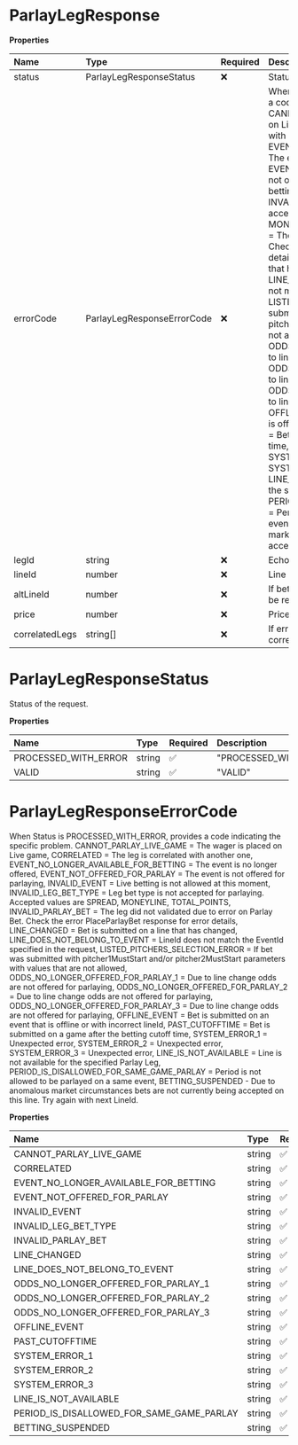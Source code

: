 # ParlayLegResponse

**Properties**

| Name           | Type                       | Required | Description                                                                                                                                                                                                                                                                                                                                                                                                                                                                                                                                                                                                                                                                                                                                                                                                                                                                                                                                                                                                                                                                                                                                                                                                                                                                                                                                                                                                                                                                                                                                                                                                                                                                                                                                                                                                                                                                            |
| :------------- | :------------------------- | :------- | :------------------------------------------------------------------------------------------------------------------------------------------------------------------------------------------------------------------------------------------------------------------------------------------------------------------------------------------------------------------------------------------------------------------------------------------------------------------------------------------------------------------------------------------------------------------------------------------------------------------------------------------------------------------------------------------------------------------------------------------------------------------------------------------------------------------------------------------------------------------------------------------------------------------------------------------------------------------------------------------------------------------------------------------------------------------------------------------------------------------------------------------------------------------------------------------------------------------------------------------------------------------------------------------------------------------------------------------------------------------------------------------------------------------------------------------------------------------------------------------------------------------------------------------------------------------------------------------------------------------------------------------------------------------------------------------------------------------------------------------------------------------------------------------------------------------------------------------------------------------------------------- |
| status         | ParlayLegResponseStatus    | ❌       | Status of the request.                                                                                                                                                                                                                                                                                                                                                                                                                                                                                                                                                                                                                                                                                                                                                                                                                                                                                                                                                                                                                                                                                                                                                                                                                                                                                                                                                                                                                                                                                                                                                                                                                                                                                                                                                                                                                                                                 |
| errorCode      | ParlayLegResponseErrorCode | ❌       | When Status is PROCESSED_WITH_ERROR, provides a code indicating the specific problem. CANNOT_PARLAY_LIVE_GAME = The wager is placed on Live game, CORRELATED = The leg is correlated with another one, EVENT_NO_LONGER_AVAILABLE_FOR_BETTING = The event is no longer offered, EVENT_NOT_OFFERED_FOR_PARLAY = The event is not offered for parlaying, INVALID_EVENT = Live betting is not allowed at this moment, INVALID_LEG_BET_TYPE = Leg bet type is not accepted for parlaying. Accepted values are SPREAD, MONEYLINE, TOTAL_POINTS, INVALID_PARLAY_BET = The leg did not validated due to error on Parlay Bet. Check the error PlaceParlayBet response for error details, LINE_CHANGED = Bet is submitted on a line that has changed, LINE_DOES_NOT_BELONG_TO_EVENT = LineId does not match the EventId specified in the request, LISTED_PITCHERS_SELECTION_ERROR = If bet was submitted with pitcher1MustStart and/or pitcher2MustStart parameters with values that are not allowed, ODDS_NO_LONGER_OFFERED_FOR_PARLAY_1 = Due to line change odds are not offered for parlaying, ODDS_NO_LONGER_OFFERED_FOR_PARLAY_2 = Due to line change odds are not offered for parlaying, ODDS_NO_LONGER_OFFERED_FOR_PARLAY_3 = Due to line change odds are not offered for parlaying, OFFLINE_EVENT = Bet is submitted on an event that is offline or with incorrect lineId, PAST_CUTOFFTIME = Bet is submitted on a game after the betting cutoff time, SYSTEM_ERROR_1 = Unexpected error, SYSTEM_ERROR_2 = Unexpected error, SYSTEM_ERROR_3 = Unexpected error, LINE_IS_NOT_AVAILABLE = Line is not available for the specified Parlay Leg, PERIOD_IS_DISALLOWED_FOR_SAME_GAME_PARLAY = Period is not allowed to be parlayed on a same event, BETTING_SUSPENDED - Due to anomalous market circumstances bets are not currently being accepted on this line. Try again with next LineId. |
| legId          | string                     | ❌       | Echo of the legId from the request.                                                                                                                                                                                                                                                                                                                                                                                                                                                                                                                                                                                                                                                                                                                                                                                                                                                                                                                                                                                                                                                                                                                                                                                                                                                                                                                                                                                                                                                                                                                                                                                                                                                                                                                                                                                                                                                    |
| lineId         | number                     | ❌       | Line identification that bet was placed on.                                                                                                                                                                                                                                                                                                                                                                                                                                                                                                                                                                                                                                                                                                                                                                                                                                                                                                                                                                                                                                                                                                                                                                                                                                                                                                                                                                                                                                                                                                                                                                                                                                                                                                                                                                                                                                            |
| altLineId      | number                     | ❌       | If bet was accepted on alternate line, the altLineId will be returned.                                                                                                                                                                                                                                                                                                                                                                                                                                                                                                                                                                                                                                                                                                                                                                                                                                                                                                                                                                                                                                                                                                                                                                                                                                                                                                                                                                                                                                                                                                                                                                                                                                                                                                                                                                                                                 |
| price          | number                     | ❌       | Price that the bet was placed on.                                                                                                                                                                                                                                                                                                                                                                                                                                                                                                                                                                                                                                                                                                                                                                                                                                                                                                                                                                                                                                                                                                                                                                                                                                                                                                                                                                                                                                                                                                                                                                                                                                                                                                                                                                                                                                                      |
| correlatedLegs | string[]                   | ❌       | If errorCode is CORRELATED will contain legIds of all correlated legs.                                                                                                                                                                                                                                                                                                                                                                                                                                                                                                                                                                                                                                                                                                                                                                                                                                                                                                                                                                                                                                                                                                                                                                                                                                                                                                                                                                                                                                                                                                                                                                                                                                                                                                                                                                                                                 |

# ParlayLegResponseStatus

Status of the request.

**Properties**

| Name                 | Type   | Required | Description            |
| :------------------- | :----- | :------- | :--------------------- |
| PROCESSED_WITH_ERROR | string | ✅       | "PROCESSED_WITH_ERROR" |
| VALID                | string | ✅       | "VALID"                |

# ParlayLegResponseErrorCode

When Status is PROCESSED_WITH_ERROR, provides a code indicating the specific problem. CANNOT_PARLAY_LIVE_GAME = The wager is placed on Live game, CORRELATED = The leg is correlated with another one, EVENT_NO_LONGER_AVAILABLE_FOR_BETTING = The event is no longer offered, EVENT_NOT_OFFERED_FOR_PARLAY = The event is not offered for parlaying, INVALID_EVENT = Live betting is not allowed at this moment, INVALID_LEG_BET_TYPE = Leg bet type is not accepted for parlaying. Accepted values are SPREAD, MONEYLINE, TOTAL_POINTS, INVALID_PARLAY_BET = The leg did not validated due to error on Parlay Bet. Check the error PlaceParlayBet response for error details, LINE_CHANGED = Bet is submitted on a line that has changed, LINE_DOES_NOT_BELONG_TO_EVENT = LineId does not match the EventId specified in the request, LISTED_PITCHERS_SELECTION_ERROR = If bet was submitted with pitcher1MustStart and/or pitcher2MustStart parameters with values that are not allowed, ODDS_NO_LONGER_OFFERED_FOR_PARLAY_1 = Due to line change odds are not offered for parlaying, ODDS_NO_LONGER_OFFERED_FOR_PARLAY_2 = Due to line change odds are not offered for parlaying, ODDS_NO_LONGER_OFFERED_FOR_PARLAY_3 = Due to line change odds are not offered for parlaying, OFFLINE_EVENT = Bet is submitted on an event that is offline or with incorrect lineId, PAST_CUTOFFTIME = Bet is submitted on a game after the betting cutoff time, SYSTEM_ERROR_1 = Unexpected error, SYSTEM_ERROR_2 = Unexpected error, SYSTEM_ERROR_3 = Unexpected error, LINE_IS_NOT_AVAILABLE = Line is not available for the specified Parlay Leg, PERIOD_IS_DISALLOWED_FOR_SAME_GAME_PARLAY = Period is not allowed to be parlayed on a same event, BETTING_SUSPENDED - Due to anomalous market circumstances bets are not currently being accepted on this line. Try again with next LineId.

**Properties**

| Name                                      | Type   | Required | Description                                 |
| :---------------------------------------- | :----- | :------- | :------------------------------------------ |
| CANNOT_PARLAY_LIVE_GAME                   | string | ✅       | "CANNOT_PARLAY_LIVE_GAME"                   |
| CORRELATED                                | string | ✅       | "CORRELATED"                                |
| EVENT_NO_LONGER_AVAILABLE_FOR_BETTING     | string | ✅       | "EVENT_NO_LONGER_AVAILABLE_FOR_BETTING"     |
| EVENT_NOT_OFFERED_FOR_PARLAY              | string | ✅       | "EVENT_NOT_OFFERED_FOR_PARLAY"              |
| INVALID_EVENT                             | string | ✅       | "INVALID_EVENT"                             |
| INVALID_LEG_BET_TYPE                      | string | ✅       | "INVALID_LEG_BET_TYPE"                      |
| INVALID_PARLAY_BET                        | string | ✅       | "INVALID_PARLAY_BET"                        |
| LINE_CHANGED                              | string | ✅       | "LINE_CHANGED"                              |
| LINE_DOES_NOT_BELONG_TO_EVENT             | string | ✅       | "LINE_DOES_NOT_BELONG_TO_EVENT"             |
| ODDS_NO_LONGER_OFFERED_FOR_PARLAY_1       | string | ✅       | "ODDS_NO_LONGER_OFFERED_FOR_PARLAY_1"       |
| ODDS_NO_LONGER_OFFERED_FOR_PARLAY_2       | string | ✅       | "ODDS_NO_LONGER_OFFERED_FOR_PARLAY_2"       |
| ODDS_NO_LONGER_OFFERED_FOR_PARLAY_3       | string | ✅       | "ODDS_NO_LONGER_OFFERED_FOR_PARLAY_3"       |
| OFFLINE_EVENT                             | string | ✅       | "OFFLINE_EVENT"                             |
| PAST_CUTOFFTIME                           | string | ✅       | "PAST_CUTOFFTIME"                           |
| SYSTEM_ERROR_1                            | string | ✅       | "SYSTEM_ERROR_1"                            |
| SYSTEM_ERROR_2                            | string | ✅       | "SYSTEM_ERROR_2"                            |
| SYSTEM_ERROR_3                            | string | ✅       | "SYSTEM_ERROR_3"                            |
| LINE_IS_NOT_AVAILABLE                     | string | ✅       | "LINE_IS_NOT_AVAILABLE"                     |
| PERIOD_IS_DISALLOWED_FOR_SAME_GAME_PARLAY | string | ✅       | "PERIOD_IS_DISALLOWED_FOR_SAME_GAME_PARLAY" |
| BETTING_SUSPENDED                         | string | ✅       | "BETTING_SUSPENDED"                         |
